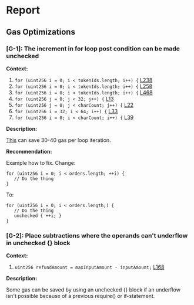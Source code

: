 # Report
## Gas Optimizations ##
### [G-1]: The increment in for loop post condition can be made unchecked
**Context:**

1. ```for (uint256 i = 0; i < tokenIds.length; i++) {``` [L238](https://github.com/code-423n4/2022-12-caviar/blob/main/src/Pair.sol#L238) 
1. ```for (uint256 i = 0; i < tokenIds.length; i++) {``` [L258](https://github.com/code-423n4/2022-12-caviar/blob/main/src/Pair.sol#L258) 
1. ```for (uint256 i = 0; i < tokenIds.length; i++) {``` [L468](https://github.com/code-423n4/2022-12-caviar/blob/main/src/Pair.sol#L468) 
1. ```for (uint256 j = 0; j < 32; j++) {``` [L13](https://github.com/code-423n4/2022-12-caviar/blob/main/src/lib/SafeERC20Namer.sol#L13) 
1. ```for (uint256 j = 0; j < charCount; j++) {``` [L22](https://github.com/code-423n4/2022-12-caviar/blob/main/src/lib/SafeERC20Namer.sol#L22) 
1. ```for (uint256 i = 32; i < 64; i++) {``` [L33](https://github.com/code-423n4/2022-12-caviar/blob/main/src/lib/SafeERC20Namer.sol#L33) 
1. ```for (uint256 i = 0; i < charCount; i++) {``` [L39](https://github.com/code-423n4/2022-12-caviar/blob/main/src/lib/SafeERC20Namer.sol#L39) 

**Description:**

[This](https://gist.github.com/hrkrshnn/ee8fabd532058307229d65dcd5836ddc#the-increment-in-for-loop-post-condition-can-be-made-unchecked) can save 30-40 gas per loop iteration.

**Recommendation:**

Example how to fix. Change:
```
for (uint256 i = 0; i < orders.length; ++i) {
   // Do the thing
}
```

To:
```
for (uint256 i = 0; i < orders.length;) {
   // Do the thing
   unchecked { ++i; }
}
```

### [G-2]: Place subtractions where the operands can't underflow in unchecked {} block
**Context:**

1. ```uint256 refundAmount = maxInputAmount - inputAmount;``` [L168](https://github.com/code-423n4/2022-12-caviar/blob/main/src/Pair.sol#L168) 

**Description:**

Some gas can be saved by using an unchecked {} block if an underflow isn't possible because of a previous require() or if-statement.
